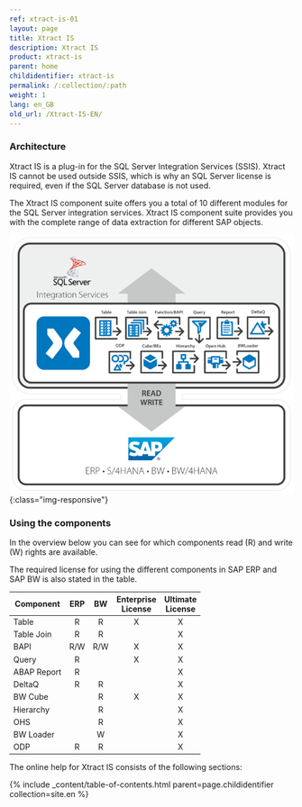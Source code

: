 ```yaml
---
ref: xtract-is-01
layout: page
title: Xtract IS
description: Xtract IS
product: xtract-is
parent: home
childidentifier: xtract-is
permalink: /:collection/:path
weight: 1
lang: en_GB
old_url: /Xtract-IS-EN/
---
```

### Architecture
Xtract IS is a plug-in for the SQL Server Integration Services (SSIS). Xtract IS cannot be used outside SSIS,
which is why an SQL Server license is required, even if the SQL Server database is not used. 

The Xtract IS component suite offers you a total of 10 different modules for the SQL Server integration services.
Xtract IS component suite provides you with the complete range of data extraction for different SAP objects.

![XIS-Architecture](/img/content/xis/architectures_xis_neu.png){:class="img-responsive"}

### Using the components
In the overview below you can see for which components read (R) and write (W) rights are available. 

The required license for using the different components in SAP ERP and SAP BW is also stated in the table.

| Component   | ERP | BW | Enterprise <br> License | Ultimate <br> License |
|-------------|:-----:|:----:|:--------------------:|:------------------:|
| Table       | R   | R  | X                  | X                |
| Table Join  | R   | R  |                    | X                |
| BAPI        | R/W  | R/W | X                  | X                |
| Query       | R   |    | X                  | X                |
| ABAP Report | R   |    |                    | X                |
| DeltaQ      | R   | R  |                    | X                |
| BW Cube     |     | R  | X                  | X                |
| Hierarchy   |     | R  |                    | X                |
| OHS         |     | R  |                    | X                |
| BW Loader   |     | W  |                    | X                | 
| ODP | R | R |  | X |

The online help for Xtract IS consists of the following sections:

{% include _content/table-of-contents.html parent=page.childidentifier collection=site.en %}
